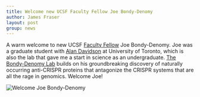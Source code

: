 ```yaml
---
title: Welcome new UCSF Faculty Fellow Joe Bondy-Denomy
author: James Fraser
layout: post
group: news
---
```


A warm welcome to new UCSF [Faculty Fellow](http://fellows.ucsf.edu) Joe Bondy-Denomy. Joe was a graduate student with [Alan Davidson](http://individual.utoronto.ca/davidsonlab/Davidson_Lab/Home.html) at University of Toronto, which is also the lab that gave me a start in science as an undergraduate. [The Bondy-Denomy Lab](http://bondydenomylab.ucsf.edu) builds on his groundbreaking discovery of naturally occurring anti-CRISPR proteins that antagonize the CRISPR systems that are all the rage in genomics. Welcome Joe!

<img src="https://pbs.twimg.com/media/CE2HFl5VEAASYxs.jpg" alt="Welcome Joe Bondy-Denomy" class="img-responsive">
